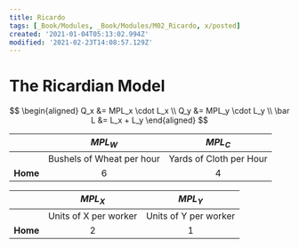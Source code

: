 ```yaml
---
title: Ricardo
tags: [_Book/Modules, _Book/Modules/M02_Ricardo, x/posted]
created: '2021-01-04T05:13:02.994Z'
modified: '2021-02-23T14:08:57.129Z'
---
```


# The Ricardian Model

$$
\begin{aligned}
Q_x &= MPL_x \cdot L_x  \\
Q_y &= MPL_y \cdot L_y   \\
\bar L &= L_x + L_y 
\end{aligned}
$$



|          |          $MPL_W$          |         $MPL_C$         |
| -------- | :-----------------------: | :---------------------: |
|          | Bushels of Wheat per hour | Yards of Cloth per Hour |
| **Home** |             6             |            4            |







|          |        $MPL_X$        |        $MPL_Y$        |
| -------- | :-------------------: | :-------------------: |
|          | Units of X per worker | Units of Y per worker |
| **Home** |           2           |           1           |

